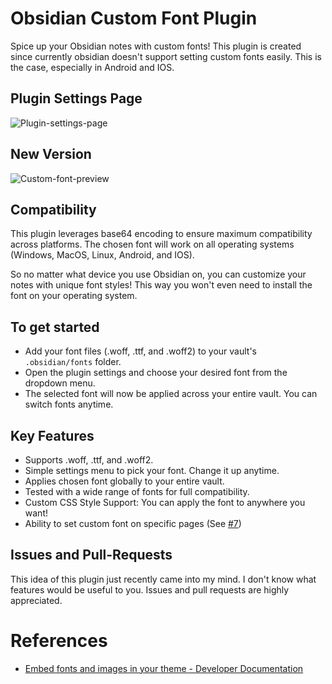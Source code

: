 # Obsidian Custom Font Plugin

Spice up your Obsidian notes with custom fonts! This plugin is created since currently obsidian doesn't support setting custom fonts easily. This is the case, especially in Android and IOS. 

## Plugin Settings Page

![Plugin-settings-page](https://github.com/pourmand1376/obsidian-custom-font/releases/download/1.1.6/plugin-preview.gif)

## New Version

![Custom-font-preview](https://github.com/pourmand1376/obsidian-custom-font/releases/download/1.2.0/custom-font-preview.png)

## Compatibility

This plugin leverages base64 encoding to ensure maximum compatibility across platforms. The chosen font will work on all operating systems (Windows, MacOS, Linux, Android, and IOS).

So no matter what device you use Obsidian on, you can customize your notes with unique font styles! This way you won't even need to install the font on your operating system. 

## To get started

- Add your font files (.woff, .ttf, and .woff2) to your vault's `.obsidian/fonts` folder. 
- Open the plugin settings and choose your desired font from the dropdown menu.
- The selected font will now be applied across your entire vault. You can switch fonts anytime.

## Key Features

- Supports .woff, .ttf, and .woff2. 
- Simple settings menu to pick your font. Change it up anytime.
- Applies chosen font globally to your entire vault.
- Tested with a wide range of fonts for full compatibility.
- Custom CSS Style Support: You can apply the font to anywhere you want!
- Ability to set custom font on specific pages (See [#7](https://github.com/pourmand1376/obsidian-custom-font/issues/7))

## Issues and Pull-Requests

This idea of this plugin just recently came into my mind. I don't know what features would be useful to you. Issues and pull requests are highly appreciated.

# References

- [Embed fonts and images in your theme - Developer Documentation](https://docs.obsidian.md/Themes/App+themes/Embed+fonts+and+images+in+your+theme)

